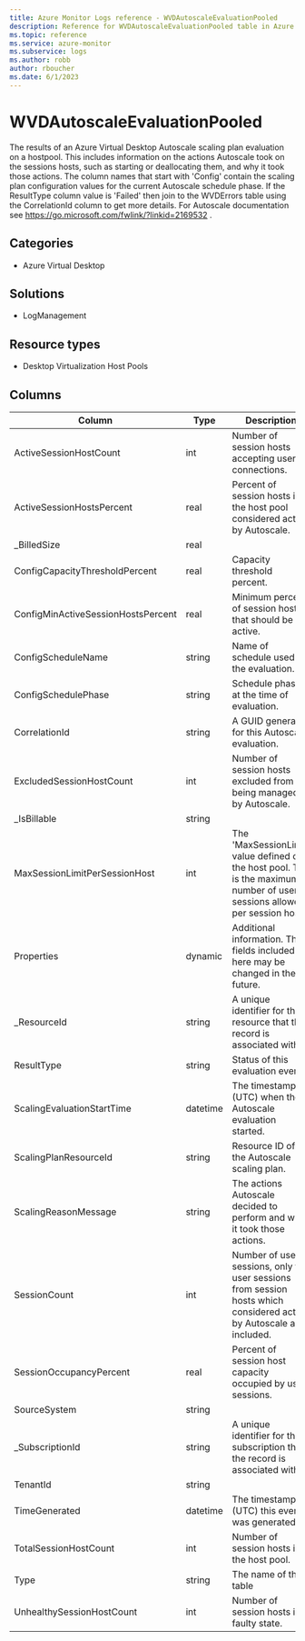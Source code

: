 ```yaml
---
title: Azure Monitor Logs reference - WVDAutoscaleEvaluationPooled
description: Reference for WVDAutoscaleEvaluationPooled table in Azure Monitor Logs.
ms.topic: reference
ms.service: azure-monitor
ms.subservice: logs
ms.author: robb
author: rboucher
ms.date: 6/1/2023
---
```


# WVDAutoscaleEvaluationPooled

 The results of an Azure Virtual Desktop Autoscale scaling plan evaluation on a hostpool. This includes information on the actions Autoscale took on the sessions hosts, such as starting or deallocating them, and why it took those actions. The column names that start with 'Config' contain the scaling plan configuration values for the current Autoscale schedule phase. If the ResultType column value is 'Failed' then join to the WVDErrors table using the CorrelationId column to get more details. For Autoscale documentation see https://go.microsoft.com/fwlink/?linkid=2169532 .

## Categories

- Azure Virtual Desktop
## Solutions

- LogManagement
## Resource types

- Desktop Virtualization Host Pools




## Columns

| Column | Type | Description |
| --- | --- | --- |
| ActiveSessionHostCount | int | Number of session hosts accepting user connections. |
| ActiveSessionHostsPercent | real | Percent of session hosts in the host pool considered active by Autoscale. |
| _BilledSize | real |  |
| ConfigCapacityThresholdPercent | real | Capacity threshold percent. |
| ConfigMinActiveSessionHostsPercent | real | Minimum percent of session hosts that should be active. |
| ConfigScheduleName | string | Name of schedule used in the evaluation. |
| ConfigSchedulePhase | string | Schedule phase at the time of evaluation. |
| CorrelationId | string | A GUID generated for this Autoscale evaluation. |
| ExcludedSessionHostCount | int | Number of session hosts excluded from being managed by Autoscale. |
| _IsBillable | string |  |
| MaxSessionLimitPerSessionHost | int | The 'MaxSessionLimit' value defined on the host pool. The is the maximum number of user sessions allowed per session host. |
| Properties | dynamic | Additional information. The fields included here may be changed in the future. |
| _ResourceId | string | A unique identifier for the resource that the record is associated with |
| ResultType | string | Status of this evaluation event. |
| ScalingEvaluationStartTime | datetime | The timestamp (UTC) when the Autoscale evaluation started. |
| ScalingPlanResourceId | string | Resource ID of the Autoscale scaling plan. |
| ScalingReasonMessage | string | The actions Autoscale decided to perform and why it took those actions. |
| SessionCount | int | Number of user sessions, only the user sessions from session hosts which considered active by Autoscale are included. |
| SessionOccupancyPercent | real | Percent of session host capacity occupied by user sessions. |
| SourceSystem | string |  |
| _SubscriptionId | string | A unique identifier for the subscription that the record is associated with |
| TenantId | string |  |
| TimeGenerated | datetime | The timestamp (UTC) this event was generated. |
| TotalSessionHostCount | int | Number of session hosts in the host pool. |
| Type | string | The name of the table |
| UnhealthySessionHostCount | int | Number of session hosts in a faulty state. |
